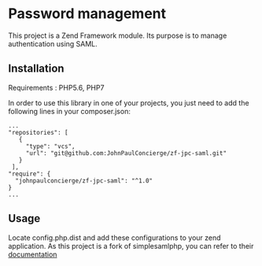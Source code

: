 # Password management
  
This project is a Zend Framework module. Its purpose is to manage authentication using SAML.
  
## Installation
  
Requirements : PHP5.6, PHP7  

In order to use this library in one of your projects, you just need to add the following lines in your composer.json:
```
...
"repositories": [
   {
     "type": "vcs",
     "url": "git@github.com:JohnPaulConcierge/zf-jpc-saml.git"
   }
 ], 
"require": {
  "johnpaulconcierge/zf-jpc-saml": "^1.0"
}
...
```

## Usage  
  
Locate config.php.dist and add these configurations to your zend application.
As this project is a fork of simplesamlphp, you can refer to their [documentation](https://simplesamlphp.org/docs/stable/)
